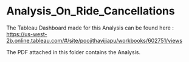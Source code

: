 # Analysis_On_Ride_Cancellations

The Tableau Dashboard made for this Analysis can be found here : https://us-west-2b.online.tableau.com/#/site/poojithavijjapu/workbooks/602751/views

The PDF attached in this folder contains the Analysis.


